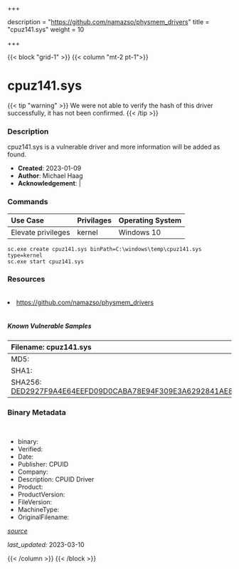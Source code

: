 +++

description = "https://github.com/namazso/physmem_drivers"
title = "cpuz141.sys"
weight = 10

+++


{{< block "grid-1" >}}
{{< column "mt-2 pt-1">}}




# cpuz141.sys 


{{< tip "warning" >}}
We were not able to verify the hash of this driver successfully, it has not been confirmed.
{{< /tip >}}




### Description


cpuz141.sys is a vulnerable driver and more information will be added as found.


- **Created**: 2023-01-09
- **Author**: Michael Haag
- **Acknowledgement**:  | [](https://twitter.com/)

### Commands

| Use Case | Privilages | Operating System | 
|:---- | ---- | ---- |
| Elevate privileges | kernel | Windows 10 |

```
sc.exe create cpuz141.sys binPath=C:\windows\temp\cpuz141.sys type=kernel
sc.exe start cpuz141.sys
```

### Resources
<br>


<li><a href=" https://github.com/namazso/physmem_drivers"> https://github.com/namazso/physmem_drivers</a></li>


<br>


##### Known Vulnerable Samples

| Filename: cpuz141.sys |
|:---- |
|MD5: <a href="https://www.virustotal.com/gui/file/{&#39;Filename&#39;: &#39;cpuz141.sys&#39;, &#39;MD5&#39;: &#39;&#39;, &#39;SHA1&#39;: &#39;&#39;, &#39;SHA256&#39;: &#39;DED2927F9A4E64EEFD09D0CABA78E94F309E3A6292841AE81D5528CAB109F95D&#39;}"></a>|
|SHA1: <a href="https://www.virustotal.com/gui/file/{&#39;Filename&#39;: &#39;cpuz141.sys&#39;, &#39;MD5&#39;: &#39;&#39;, &#39;SHA1&#39;: &#39;&#39;, &#39;SHA256&#39;: &#39;DED2927F9A4E64EEFD09D0CABA78E94F309E3A6292841AE81D5528CAB109F95D&#39;}"></a>|
|SHA256: <a href="https://www.virustotal.com/gui/file/{&#39;Filename&#39;: &#39;cpuz141.sys&#39;, &#39;MD5&#39;: &#39;&#39;, &#39;SHA1&#39;: &#39;&#39;, &#39;SHA256&#39;: &#39;DED2927F9A4E64EEFD09D0CABA78E94F309E3A6292841AE81D5528CAB109F95D&#39;}">DED2927F9A4E64EEFD09D0CABA78E94F309E3A6292841AE81D5528CAB109F95D</a>|




### Binary Metadata
<br>

- binary: 
- Verified: 
- Date: 
- Publisher: CPUID
- Company: 
- Description: CPUID Driver
- Product: 
- ProductVersion: 
- FileVersion: 
- MachineType: 
- OriginalFilename: 

[*source*](https://github.com/magicsword-io/LOLDrivers/tree/main/yaml/cpuz141.sys.yml)

*last_updated:* 2023-03-10


{{< /column >}}
{{< /block >}}
